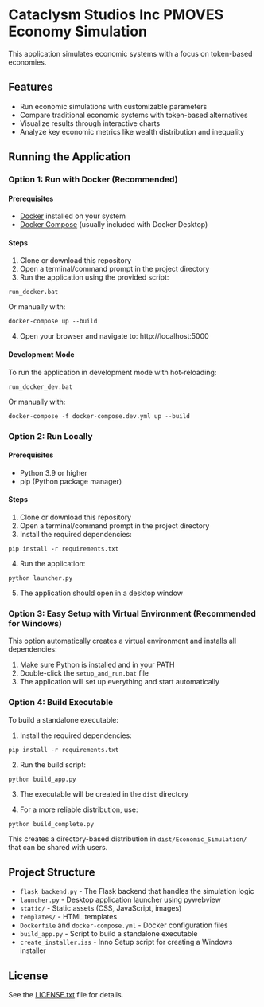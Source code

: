 # Cataclysm Studios Inc PMOVES Economy Simulation

This application simulates economic systems with a focus on token-based economies.

## Features

- Run economic simulations with customizable parameters
- Compare traditional economic systems with token-based alternatives
- Visualize results through interactive charts
- Analyze key economic metrics like wealth distribution and inequality

## Running the Application

### Option 1: Run with Docker (Recommended)

#### Prerequisites
- [Docker](https://www.docker.com/products/docker-desktop) installed on your system
- [Docker Compose](https://docs.docker.com/compose/install/) (usually included with Docker Desktop)

#### Steps

1. Clone or download this repository
2. Open a terminal/command prompt in the project directory
3. Run the application using the provided script:

```
run_docker.bat
```

Or manually with:

```
docker-compose up --build
```

4. Open your browser and navigate to: http://localhost:5000

#### Development Mode

To run the application in development mode with hot-reloading:

```
run_docker_dev.bat
```

Or manually with:

```
docker-compose -f docker-compose.dev.yml up --build
```

### Option 2: Run Locally

#### Prerequisites
- Python 3.9 or higher
- pip (Python package manager)

#### Steps

1. Clone or download this repository
2. Open a terminal/command prompt in the project directory
3. Install the required dependencies:

```
pip install -r requirements.txt
```

4. Run the application:

```
python launcher.py
```

5. The application should open in a desktop window

### Option 3: Easy Setup with Virtual Environment (Recommended for Windows)

This option automatically creates a virtual environment and installs all dependencies:

1. Make sure Python is installed and in your PATH
2. Double-click the `setup_and_run.bat` file
3. The application will set up everything and start automatically

### Option 4: Build Executable

To build a standalone executable:

1. Install the required dependencies:

```
pip install -r requirements.txt
```

2. Run the build script:

```
python build_app.py
```

3. The executable will be created in the `dist` directory

4. For a more reliable distribution, use:

```
python build_complete.py
```

This creates a directory-based distribution in `dist/Economic_Simulation/` that can be shared with users.

## Project Structure

- `flask_backend.py` - The Flask backend that handles the simulation logic
- `launcher.py` - Desktop application launcher using pywebview
- `static/` - Static assets (CSS, JavaScript, images)
- `templates/` - HTML templates
- `Dockerfile` and `docker-compose.yml` - Docker configuration files
- `build_app.py` - Script to build a standalone executable
- `create_installer.iss` - Inno Setup script for creating a Windows installer

## License

See the [LICENSE.txt](LICENSE.txt) file for details.
